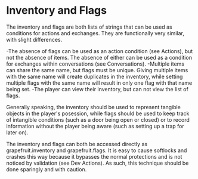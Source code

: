 # Inventory and Flags
The inventory and flags are both lists of strings that can be used as conditions for actions and exchanges. They are functionally very similar, with slight differences.

-The absence of flags can be used as an action condition (see Actions), but not the absence of items. The absence of either can be used as a condition for exchanges within conversations (see Conversations).
-Multiple items can share the same name, but flags must be unique. Giving multiple items with the same name will create duplicates in the inventory, while setting multiple flags with the same name will result in only one flag with that name being set.
-The player can view their inventory, but can not view the list of flags.

Generally speaking, the inventory should be used to represent tangible objects in the player's posession, while flags should be used to keep track of intangible conditions (such as a door being open or closed) or to record information without the player being aware (such as setting up a trap for later on).

The inventory and flags can both be accessed directly as grapefruit.inventory and grapefruit.flags. It is easy to cause softlocks and crashes this way because it bypasses the normal protections and is not noticed by validation (see Dev Actions). As such, this technique should be done sparingly and with caution.
